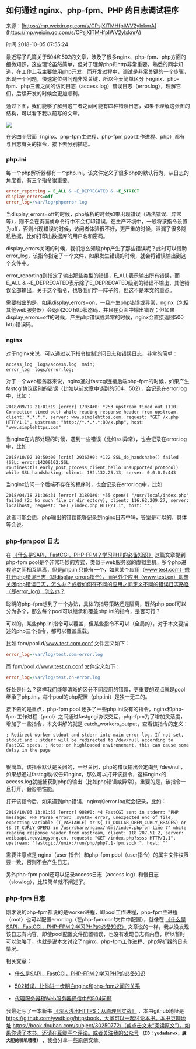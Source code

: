 ## 如何通过 nginx、php-fpm、PHP 的日志调试程序

来源：[https://mp.weixin.qq.com/s/CPsjXITMHfpIWV2ylxknrA](https://mp.weixin.qq.com/s/CPsjXITMHfpIWV2ylxknrA)

时间 2018-10-05 07:55:24

 
最近写了几篇关于504和502的文章，涉及了很多nginx、php-fpm、php方面的细微知识，这些理论虽然简单，但对于理解php和http非常重要。熟悉的同学知道，在工作上我主要使用php开发，而开发过程中，调试是非常关键的一个步骤，出现一个问题，快速定位到问题非常关键，所以今天简单区分下nginx、php-fpm、php三者之间的访问日志（access.log）错误日志（error.log），理解它们，后续开发的时候会更加顺利。
 
通过下图，我们能够了解到这三者之间可能有四种错误日志，如果不理解这张图的结构，可以看下我以前写的文章。
 
![][0]
 
在这四个层面（nginx、php-fpm主进程、php-fpm pool工作进程、php）都有与日志有关的指令，接下去分别描述。
 
### php.ini
 
每一个php解析器都有一个php.ini，该文件定义了很多php的默认行为，从日志的角度看，有三个指令很重要。

```ini
error_reporting = E_ALL & ~E_DEPRECATED & ~E_STRICT
display_errors=off
error_log=/var/log/phperror.log
```
 
当display_errors=off的时候，php解析的时候如果出现错误（语法错误、异常等），则不会在页面或命令行中不会打印错误，在生产环境中，一般将该指令设置为off，否则出现错误的时候，访问者体验很不好，更严重的时候，泄漏了很多隐私数据，比如打印出数据库的用户名和密码。
 
display_errors关闭的时候，我们怎么知晓php产生了那些错误呢？此时可以借助error_log，该指令指定了一个文件，如果发生错误的时候，就会将错误输出到这个文件中。
 
error_reporting则指定了输出那些类型的错误，E_ALL表示输出所有错误，而E_ALL & ~E_DEPRECATED表示除了E_DEPRECATED级别的错误不输出，其他错误全部输出，关于这个指令，也够我们学一阵子的，但这不是本文的重点。
 
需要指出的是，如果display_errors=on，一旦产生php错误或异常，nginx（包括其他web服务器）会返回200 http状态码，并且在页面中输出错误；但如果display_errors=off的时候，产生php错误或异常的时候，nginx会直接返回500 http错误码。
 
### nginx
 
对于nginx来说，可以通过以下指令控制访问日志和错误日志，非常的简单：

```nginx
access_log  logs/access.log  main;
error_log  logs/error.log;
```
 
对于一个web服务器来说，nginx通过fastcgi连接后端php-fpm的时候，如果产生fastcgi协议级别的错误（比如以前文章中谈到的504、502），会记录在error.log中，比如：

```
2018/09/19 21:01:19 [error] 17034#0: *253 upstream timed out (110: Connection timed out) while reading response header from upstream, client: *.*.*.*, server: www.simplehttps.com, request: "GET /x.php HTTP/1.1", upstream: "http://*.*.*.*:80/x.php", host: "www.simplehttps.com"
```
 
当nginx在内部处理的时候，遇到一些错误（比如ssl异常），也会记录在error.log中，比如：

```
2018/10/02 10:50:00 [crit] 29363#0: *122 SSL_do_handshake() failed (SSL: error:14209102:SSL routines:tls_early_post_process_client_hello:unsupported protocol) while SSL handshaking, client: 182.132.25.13, server: 0.0.0.0:443
```
 
当nginx访问一个后端不存在的程序时，也会记录在error.log中，比如:

```
2018/04/18 21:36:31 [error] 31891#0: *55 open() "/usr/local/index.php" failed (2: No such file or dir ectory), client: 116.62.209.27, server: localhost, request: "GET /index.php HTTP/1.1", host: "",
```
 
读者可能会想，php输出的错误能够记录到nginx日志中吗，答案是可以的，具体等会说。
 
### php-fpm pool 日志
 
在 [《什么是SAPI，FastCGI，PHP-FPM？学习PHP的必备知识》][2] 这篇文章提到php-fpm pool是个非常巧妙的方式，类似于web服务器的虚拟主机，多个php进程池之间相互隔离，但是php.ini只能有一个，如果某个应用（www.test.com）想打开php错误日志（即display_errors指令），而另外个应用（www.test.cn）却想关闭php错误日志，怎么办？或者如何在不同的应用之间定义不同的错误日志路径（即error_log）,怎么办？
 
聪明的php-fpm想到了一个办法，具体的指导策略还是隔离，既然php pool可以分为多个，那么每个pool可以继承和覆盖php.ini的指令，是否可行？
 
可以的，某些php.ini指令可以覆盖，但某些指令不可以（全局的），对于本文要描述的php三个指令，都可以覆盖重载。
 
比如 fpm/pool.d/www.test.com.conf 文件定义如下：

```cfg
error_log=/var/log/test.com-error.log
```
 
而 fpm/pool.d/www.test.cn.conf 文件定义如下：

```cfg
error_log=/var/log/test.cn-error.log
```
 
好处是什么？这样我们能够清晰的区分不同应用的错误，更重要的观点就是pool继承了php.ini，每个pool的php配置（php.ini）是独一无二的。
 
接下去的是重点，php-fpm pool 还多了一些php.ini没有的指令，nginx和php-fpm 工作进程（pool）之间通过fastgcgi协议交互，php-fpm为了增加灵活度，增加了一些指令，本文讲解的就是 catch_workers_output，查看该指令的定义：

```
; Redirect worker stdout and stderr into main error log. If not set, stdout and ; stderr will be redirected to /dev/null according to FastCGI specs. ; Note: on highloaded environement, this can cause some delay in the page


```
 
很简单，该指令默认是关闭的，一旦关闭，php的错误输出会定向到 /dev/null，如果想通过fastcgi协议告知nginx，那么可以打开该指令，这样nginx的access.log就能捕获到php的输出（比如php错误或异常）。重要的是，该指令一旦打开，会影响性能。
 
打开该指令后，如果遇到php错误，nginx的error.log就会记录，比如：

```
2018/10/03 13:01:55 [error] 908#0: *4 FastCGI sent in stderr: "PHP message: PHP Parse error:  syntax error, unexpected end of file, expecting variable (T_VARIABLE) or ${ (T_DOLLAR_OPEN_CURLY_BRACES) or {$ (T_CURLY_OPEN) in /usr/share/nginx/html/index.php on line 7" while reading response header from upstream, client: 118.207.51.2, server: weiboapi.newyingyong.cn, request: "GET /index.php?ssss HTTP/1.1", upstream: "fastcgi://unix:/run/php/php7.1-fpm.sock:", host: ""
```
 
需要注意点是 nginx（user 指令）和php-fpm pool（user指令）的属主文件权限要一致，否则不会产生日志。
 
另外php-fpm pool还可以记录access日志（access.log）和慢日志（slowlog），比较简单就不阐述了。
 
### php-fpm 日志
 
刚才说的php-fpm都说的是worker进程，即pool工作进程，php-fpm主进程（root）也可以配置error.log（在php-fpm.conf文件中配置），就像在 [《什么是SAPI，FastCGI，PHP-FPM？学习PHP的必备知识》][2] 文章说的一样，我从没发现该日志有内容，即使pool配置文件配置错误，也没有发现日志有内容，所以暂时可以忽略了，也就是说本文讨论了nginx、php-fpm工作进程、php解析器的日志情况。
 
相关文章：

 
* [什么是SAPI，FastCGI，PHP-FPM？学习PHP的必备知识][4]
  
* [502错误，让你进一步明白nginx和php-fpm之间的关系][5]
  
* [代理服务器和Web服务器通信中的504问题][6]

 
我最近写了一本新书 [《深入浅出HTTPS：从原理到实战》][7] ，本书github地址是 https://github.com/ywdblog/httpsbook，大家可以一起讨论本书。本书豆瓣地址 https://book.douban.com/subject/30250772/（或点击文末“阅读原文”），如果你读了本书，还请在豆瓣写个评论。或者关注我的公众号 **`（ID：yudadanwx，虞大胆的叽叽喳喳）`**    ，我会分享一些原创文章。
 


[2]: http://mp.weixin.qq.com/s?__biz=MzAwOTU4NzM5Ng==&mid=2455770169&idx=1&sn=68670208eab3a6f93c528f3d2f14317a&chksm=8cc9eb92bbbe6284fd63220fa48fa455027f2229811900445d94099aeead619548b60e5819e4&scene=21#wechat_redirect
[3]: http://mp.weixin.qq.com/s?__biz=MzAwOTU4NzM5Ng==&mid=2455770169&idx=1&sn=68670208eab3a6f93c528f3d2f14317a&chksm=8cc9eb92bbbe6284fd63220fa48fa455027f2229811900445d94099aeead619548b60e5819e4&scene=21#wechat_redirect
[4]: http://mp.weixin.qq.com/s?__biz=MzAwOTU4NzM5Ng==&mid=2455770169&idx=1&sn=68670208eab3a6f93c528f3d2f14317a&chksm=8cc9eb92bbbe6284fd63220fa48fa455027f2229811900445d94099aeead619548b60e5819e4&scene=21#wechat_redirect
[5]: http://mp.weixin.qq.com/s?__biz=MzAwOTU4NzM5Ng==&mid=2455770175&idx=1&sn=f13fa1bbc34f4d460a98faf688e362b0&chksm=8cc9eb94bbbe6282821cc4eb192a7a20220412497e9429f7dc278762683b58175245af9daa0c&scene=21#wechat_redirect
[6]: http://mp.weixin.qq.com/s?__biz=MzAwOTU4NzM5Ng==&mid=2455770197&idx=1&sn=3a0da0b57c3c5d761e6655368453e0ad&chksm=8cc9ebfebbbe62e8ca57215f34c16d4b8eba4ea5166a017005bac652a860649686c4496b8076&scene=21#wechat_redirect
[7]: http://mp.weixin.qq.com/s?__biz=MzAwOTU4NzM5Ng==&mid=2455769944&idx=1&sn=8cc681833f10177a3979f9546867ddc2&chksm=8cc9ecf3bbbe65e55569cf0fd27b7495dc95f40bb98c7624739f5de0a9a749e6c11ee7587c72&scene=21#wechat_redirect
[0]: https://img1.tuicool.com/YzaEFzB.png
